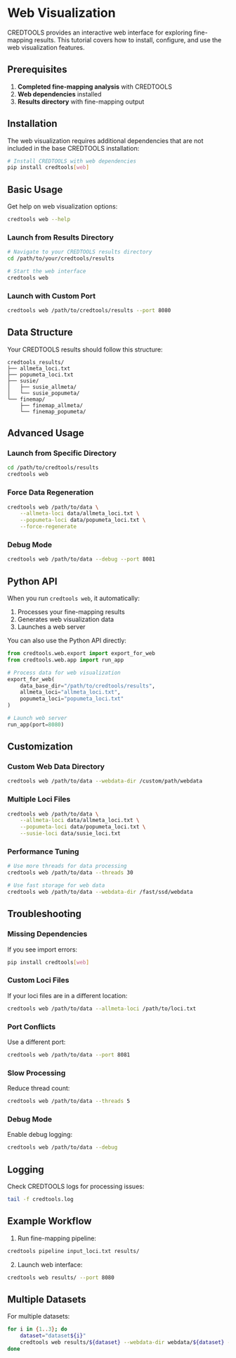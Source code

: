 # Web Visualization

CREDTOOLS provides an interactive web interface for exploring fine-mapping results. This tutorial covers how to install, configure, and use the web visualization features.

## Prerequisites

1. **Completed fine-mapping analysis** with CREDTOOLS
2. **Web dependencies** installed
3. **Results directory** with fine-mapping output

## Installation

The web visualization requires additional dependencies that are not included in the base CREDTOOLS installation:

```bash
# Install CREDTOOLS with web dependencies
pip install credtools[web]
```

## Basic Usage

Get help on web visualization options:

```bash
credtools web --help
```

### Launch from Results Directory

```bash
# Navigate to your CREDTOOLS results directory
cd /path/to/your/credtools/results

# Start the web interface
credtools web
```

### Launch with Custom Port

```bash
credtools web /path/to/credtools/results --port 8080
```

## Data Structure

Your CREDTOOLS results should follow this structure:

```
credtools_results/
├── allmeta_loci.txt
├── popumeta_loci.txt
├── susie/
│   ├── susie_allmeta/
│   └── susie_popumeta/
└── finemap/
    ├── finemap_allmeta/
    └── finemap_popumeta/
```

## Advanced Usage

### Launch from Specific Directory

```bash
cd /path/to/credtools/results
credtools web
```

### Force Data Regeneration

```bash
credtools web /path/to/data \
    --allmeta-loci data/allmeta_loci.txt \
    --popumeta-loci data/popumeta_loci.txt \
    --force-regenerate
```

### Debug Mode

```bash
credtools web /path/to/data --debug --port 8081
```

## Python API

When you run `credtools web`, it automatically:

1. Processes your fine-mapping results
2. Generates web visualization data
3. Launches a web server

You can also use the Python API directly:

```python
from credtools.web.export import export_for_web
from credtools.web.app import run_app

# Process data for web visualization
export_for_web(
    data_base_dir="/path/to/credtools/results",
    allmeta_loci="allmeta_loci.txt",
    popumeta_loci="popumeta_loci.txt"
)

# Launch web server
run_app(port=8080)
```

## Customization

### Custom Web Data Directory

```bash
credtools web /path/to/data --webdata-dir /custom/path/webdata
```

### Multiple Loci Files

```bash
credtools web /path/to/data \
    --allmeta-loci data/allmeta_loci.txt \
    --popumeta-loci data/popumeta_loci.txt \
    --susie-loci data/susie_loci.txt
```

### Performance Tuning

```bash
# Use more threads for data processing
credtools web /path/to/data --threads 30

# Use fast storage for web data
credtools web /path/to/data --webdata-dir /fast/ssd/webdata
```

## Troubleshooting

### Missing Dependencies

If you see import errors:

```bash
pip install credtools[web]
```

### Custom Loci Files

If your loci files are in a different location:

```bash
credtools web /path/to/data --allmeta-loci /path/to/loci.txt
```

### Port Conflicts

Use a different port:

```bash
credtools web /path/to/data --port 8081
```

### Slow Processing

Reduce thread count:

```bash
credtools web /path/to/data --threads 5
```

### Debug Mode

Enable debug logging:

```bash
credtools web /path/to/data --debug
```

## Logging

Check CREDTOOLS logs for processing issues:

```bash
tail -f credtools.log
```

## Example Workflow

1. Run fine-mapping pipeline:

```bash
credtools pipeline input_loci.txt results/
```

2. Launch web interface:

```bash
credtools web results/ --port 8080
```

## Multiple Datasets

For multiple datasets:

```bash
for i in {1..3}; do
    dataset="dataset${i}"
    credtools web results/${dataset} --webdata-dir webdata/${dataset} --port 808${i}
done
``` 